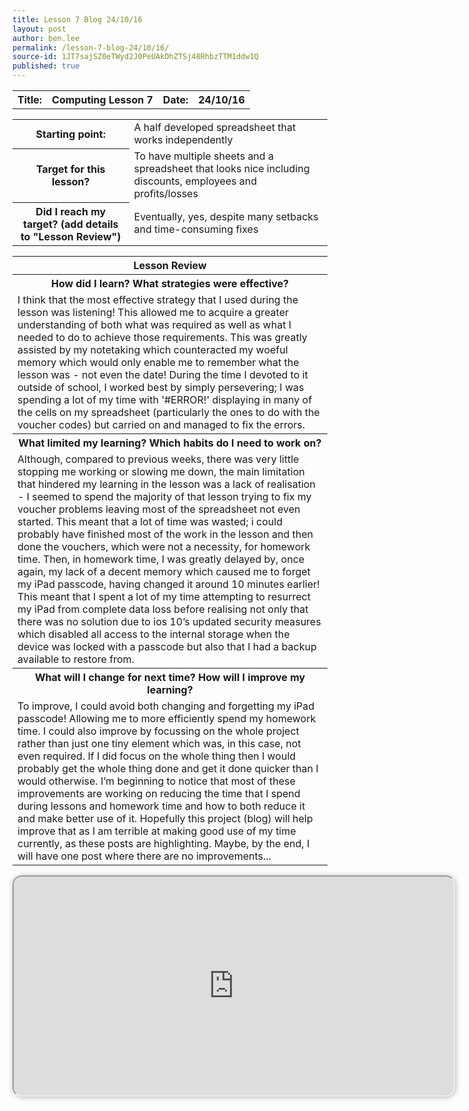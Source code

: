 ```yaml
---
title: Lesson 7 Blog 24/10/16
layout: post
author: ben.lee
permalink: /lesson-7-blog-24/10/16/
source-id: 1JT7sajSZ0eTWyd2J0PeUAkDhZTSj48RhbzTTM1ddw1Q
published: true
---
```

<table>
  <tr>
    <th>Title:</th>
    <th>Computing Lesson 7</th>
    <th>Date:</th>
    <th>24/10/16</th>
  </tr>
</table>


<table>
  <tr>
    <th>Starting point:</th>
    <td>A half developed spreadsheet that works independently</td>
  </tr>
  <tr>
    <th>Target for this lesson?</th>
    <td>To have multiple sheets and a spreadsheet that looks nice including discounts, employees and profits/losses</td>
  </tr>
  <tr>
    <th>Did I reach my target? 
(add details to "Lesson Review")</th>
    <td> Eventually, yes, despite many setbacks and time-consuming fixes</td>
  </tr>
</table>


<table>
  <tr>
    <th>Lesson Review</th>
  </tr>
  <tr>
    <th>How did I learn? What strategies were effective? </th>
  </tr>
  <tr>
    <td>I think that the most effective strategy that I used during the lesson was listening! This allowed me to acquire a greater understanding of both what was required as well as what I needed to do to achieve those requirements. This was greatly assisted by my notetaking which counteracted my woeful memory which would only enable me to remember what the lesson was - not even the date!
  During the time I devoted to it outside of school, I worked best by simply persevering; I was spending a lot of my time with '#ERROR!' displaying in many of the cells on my spreadsheet (particularly the ones to do with the voucher codes) but carried on and managed to fix the errors.</td>
  </tr>
  <tr>
    <th>What limited my learning? Which habits do I need to work on? </th>
  </tr>
  <tr>
    <td>Although, compared to previous weeks, there was very little stopping me working or slowing me down, the main limitation that hindered my learning in the lesson was a lack of realisation - I seemed to spend the majority of that lesson trying to fix my voucher problems leaving most of the spreadsheet not even started. This meant that a lot of time was wasted; i could probably have finished most of the work in the lesson and then done the vouchers, which were not a necessity, for homework time.
 Then, in homework time, I was greatly delayed by, once again, my lack of a decent memory which caused me to forget my iPad passcode, having changed it around 10 minutes earlier! This meant that I spent a lot of my time attempting to resurrect my iPad from complete data loss before realising not only that there was no solution due to ios 10’s updated security measures which disabled all access to the internal storage when the device was locked with a passcode but also that I had a backup available to restore from.</td>
  </tr>
  <tr>
    <th>What will I change for next time? How will I improve my learning?</th>
  </tr>
  <tr>
    <td>To improve, I could avoid both changing and forgetting my iPad passcode! Allowing me to more efficiently spend my homework time.
  I could also improve by focussing on the whole project rather than just one tiny element which was, in this case, not even required. If I did focus on the whole thing then I would probably get the whole thing done and get it done quicker than I would otherwise.
  I’m beginning to notice that most of these improvements are working on reducing the time that I spend during lessons and homework time and how to both reduce it and make better use of it. Hopefully this project (blog) will help improve that as I am terrible at making good use of my time currently, as these posts are highlighting.
  Maybe, by the end, I will have one post where there are no improvements...</td>
  </tr>
</table>
<p>

</p>
<iframe style="border-radius: 15px; box-shadow: 1px 1px 8px rgba(0, 0,0, 0.3);" height="350px" width="704px" src="https://docs.google.com/spreadsheets/d/1IWue9ubHKM9o78Gpd7zDvijJZm7BlcpLAPiny3tAxA0/pubhtml?widget=true&amp;headers=false"></iframe>
